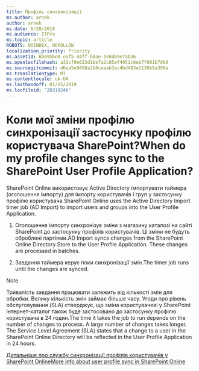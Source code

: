 ```yaml
---
title: Профіль синхронізації
ms.author: arnek
author: arnek
ms.date: 6/20/2018
ms.audience: ITPro
ms.topic: article
ROBOTS: NOINDEX, NOFOLLOW
localization_priority: Priority
ms.assetid: 6b695be8-eaf5-44ff-b0ae-1e0d89e7ab36
ms.openlocfilehash: a32cf9e623d1be7a2c85ef4951c6eb7f001b7db0
ms.sourcegitcommit: d6ea5e9458a2b8ceaab3ac4bd483e1130b9a398a
ms.translationtype: MT
ms.contentlocale: uk-UA
ms.lasthandoff: 01/15/2019
ms.locfileid: "28319246"
---
```

# <a name="when-do-my-profile-changes-sync-to-the-sharepoint-user-profile-application"></a><span data-ttu-id="4ef6e-102">Коли мої зміни профілю синхронізації застосунку профілю користувача SharePoint?</span><span class="sxs-lookup"><span data-stu-id="4ef6e-102">When do my profile changes sync to the SharePoint User Profile Application?</span></span>

<span data-ttu-id="4ef6e-103">SharePoint Online використовує Active Directory імпортувати таймера (оголошення імпорту) для імпорту користувачів і груп у застосунку профілю користувача.</span><span class="sxs-lookup"><span data-stu-id="4ef6e-103">SharePoint Online uses the Active Directory Import timer job (AD Import) to import users and groups into the User Profile Application.</span></span> 
  
1. <span data-ttu-id="4ef6e-p101">Оголошення імпорту синхронізує зміни з магазину каталозі на сайті SharePoint до застосунку профілів користувачів. Ці зміни не будуть оброблені партіями.</span><span class="sxs-lookup"><span data-stu-id="4ef6e-p101">AD Import syncs changes from the SharePoint Online Directory Store to the User Profile Application. These changes are processed in batches.</span></span>
    
2. <span data-ttu-id="4ef6e-106">Завдання таймера керує поки синхронізації змін.</span><span class="sxs-lookup"><span data-stu-id="4ef6e-106">The timer job runs until the changes are synced.</span></span>
    
> [!NOTE]
> <span data-ttu-id="4ef6e-p102">Тривалість завдання працювати залежить від кількості змін для обробки. Велику кількість змін займає більше часу. Угоди про рівень обслуговування (SLA) стверджує, що зміна користувачеві у SharePoint Інтернет-каталог також буде застосовано до застосунку профілю користувача в 24 годин.</span><span class="sxs-lookup"><span data-stu-id="4ef6e-p102">The time it takes the job to run depends on the number of changes to process. A large number of changes takes longer. The Service Level Agreement (SLA) states that a change to a user in the SharePoint Online Directory will be reflected in the User Profile Application in 24 hours.</span></span> 
  
[<span data-ttu-id="4ef6e-110">Детальніше про службу синхронізації профілів користувачів у SharePoint Online</span><span class="sxs-lookup"><span data-stu-id="4ef6e-110">More info about user profile sync in SharePoint Online</span></span>](https://go.microsoft.com/fwlink/?linkid=875671)
  

